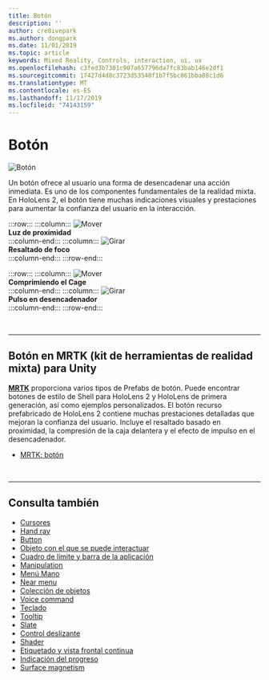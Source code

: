 ```yaml
---
title: Botón
description: ''
author: cre8ivepark
ms.author: dongpark
ms.date: 11/01/2019
ms.topic: article
keywords: Mixed Reality, Controls, interaction, ui, ux
ms.openlocfilehash: c3fed3b7301c907a657796da7fc83bab146e2df1
ms.sourcegitcommit: 17427d4d8c3723d53540f1b7f5bc061bba08c1d6
ms.translationtype: MT
ms.contentlocale: es-ES
ms.lasthandoff: 11/17/2019
ms.locfileid: "74143159"
---
```

# <a name="button"></a>Botón

![Botón](images/UX/UX_Hero_Button.jpg)

Un botón ofrece al usuario una forma de desencadenar una acción inmediata. Es uno de los componentes fundamentales de la realidad mixta. En HoloLens 2, el botón tiene muchas indicaciones visuales y prestaciones para aumentar la confianza del usuario en la interacción. 


:::row:::
    :::column:::
       ![Mover](images/UX/UX_Button_Affordance_ProximityLight.jpg)<br>
       **Luz de proximidad**<br>
    :::column-end:::
    :::column:::
       ![Girar](images/UX/UX_Button_Affordance_FocusHighlight.jpg)<br>
        **Resaltado de foco**<br>
    :::column-end:::
:::row-end:::

:::row:::
    :::column:::
       ![Mover](images/UX/UX_Button_Affordance_Compression.jpg)<br>
       **Comprimiendo el Cage**<br>
    :::column-end:::
    :::column:::
       ![Girar](images/UX/UX_Button_Affordance_Pulse.jpg)<br>
        **Pulso en desencadenador**<br>
    :::column-end:::
:::row-end:::

<br>


---

## <a name="button-in-mrtkmixed-reality-toolkit-for-unity"></a>Botón en MRTK (kit de herramientas de realidad mixta) para Unity
**[MRTK](https://github.com/Microsoft/MixedRealityToolkit-Unity)** proporciona varios tipos de Prefabs de botón. Puede encontrar botones de estilo de Shell para HoloLens 2 y HoloLens de primera generación, así como ejemplos personalizados. El botón recurso prefabricado de HoloLens 2 contiene muchas prestaciones detalladas que mejoran la confianza del usuario. Incluye el resaltado basado en proximidad, la compresión de la caja delantera y el efecto de impulso en el desencadenador.

* [MRTK: botón](https://microsoft.github.io/MixedRealityToolkit-Unity/Documentation/README_Button.html)



<br>

---


## <a name="see-also"></a>Consulta también

* [Cursores](cursors.md)
* [Hand ray](point-and-commit.md)
* [Button](button.md)
* [Objeto con el que se puede interactuar](interactable-object.md)
* [Cuadro de límite y barra de la aplicación](app-bar-and-bounding-box.md)
* [Manipulation](direct-manipulation.md)
* [Menú Mano](hand-menu.md)
* [Near menu](near-menu.md)
* [Colección de objetos](object-collection.md)
* [Voice command](voice-input.md)
* [Teclado](keyboard.md)
* [Tooltip](tooltip.md)
* [Slate](slate.md)
* [Control deslizante](slider.md)
* [Shader](shader.md)
* [Etiquetado y vista frontal continua](billboarding-and-tag-along.md)
* [Indicación del progreso](progress.md)
* [Surface magnetism](surface-magnetism.md)
